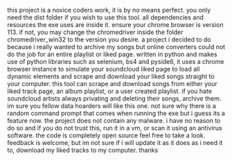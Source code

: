 this project is a novice coders work, it is by no means perfect. you only need the dist folder if you wish to use this tool. all dependencies and resources the exe uses are inside it. ensure your chrome browser is version 113. if not, you may change the chromedriver inside the folder chromedriver_win32 to the version you desire. a project i decided to do because i really wanted to archive my songs but online converters could not do the job for an entire playlist or liked page. written in python and makes use of python libraries such as selenium, bs4 and pyside6, it uses a chrome browser instance to simulate your soundcloud liked page to load all dynamic elements and scrape and download your liked songs straight to your computer. this tool can scrape and download songs from either your liked track page, an album playlist, or a user created playlist. if you hate soundcloud artists always privating and deleting their songs, archive them. im sure you fellow data hoarders will like this one. not sure why there is a random command prompt that comes when running the exe but i guess its a feature now. the project does not contain any malware. i have no reason to do so and if you do not trust this, run it in a vm, or scan it using an antivirus software. the code is completely open source feel free to take a look. feedback is welcome, but im not sure if i will update it as it does as i need it to, download my liked tracks to my computer. thanks
